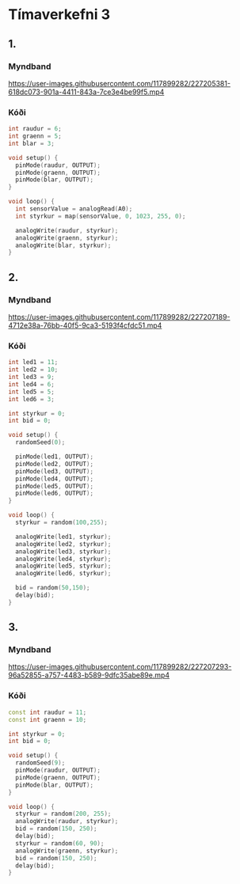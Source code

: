 # Tímaverkefni 3

## 1.

### Myndband

https://user-images.githubusercontent.com/117899282/227205381-618dc073-901a-4411-843a-7ce3e4be99f5.mp4

### Kóði

```cpp
int raudur = 6;
int graenn = 5;
int blar = 3;

void setup() {
  pinMode(raudur, OUTPUT);
  pinMode(graenn, OUTPUT);
  pinMode(blar, OUTPUT);
}

void loop() {
  int sensorValue = analogRead(A0);
  int styrkur = map(sensorValue, 0, 1023, 255, 0);

  analogWrite(raudur, styrkur);
  analogWrite(graenn, styrkur);
  analogWrite(blar, styrkur);
}
```

## 2.

### Myndband

https://user-images.githubusercontent.com/117899282/227207189-4712e38a-76bb-40f5-9ca3-5193f4cfdc51.mp4

### Kóði

```cpp
int led1 = 11;
int led2 = 10;
int led3 = 9;
int led4 = 6;
int led5 = 5;
int led6 = 3;

int styrkur = 0;
int bid = 0;

void setup() {
  randomSeed(0);

  pinMode(led1, OUTPUT);
  pinMode(led2, OUTPUT);
  pinMode(led3, OUTPUT);
  pinMode(led4, OUTPUT);
  pinMode(led5, OUTPUT);
  pinMode(led6, OUTPUT);
}

void loop() {
  styrkur = random(100,255);

  analogWrite(led1, styrkur);
  analogWrite(led2, styrkur);
  analogWrite(led3, styrkur);
  analogWrite(led4, styrkur);
  analogWrite(led5, styrkur);
  analogWrite(led6, styrkur);

  bid = random(50,150);
  delay(bid);
}
```

## 3.

### Myndband

https://user-images.githubusercontent.com/117899282/227207293-96a52855-a757-4483-b589-9dfc35abe89e.mp4

### Kóði

```cpp
const int raudur = 11;
const int graenn = 10;

int styrkur = 0;
int bid = 0;

void setup() {
  randomSeed(9);
  pinMode(raudur, OUTPUT);
  pinMode(graenn, OUTPUT);
  pinMode(blar, OUTPUT);
}

void loop() {
  styrkur = random(200, 255);
  analogWrite(raudur, styrkur);
  bid = random(150, 250);
  delay(bid);
  styrkur = random(60, 90);
  analogWrite(graenn, styrkur);
  bid = random(150, 250);
  delay(bid);
}
```
